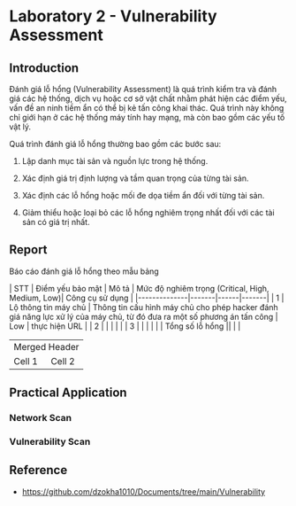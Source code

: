 # Laboratory 2 - Vulnerability Assessment
## Introduction
Đánh giá lỗ hổng (Vulnerability Assessment) là quá trình kiểm tra
và đánh giá các hệ thống, dịch vụ hoặc cơ sở vật chất nhằm phát
hiện các điểm yếu, vấn đề an ninh tiềm ẩn có thể bị kẻ tấn công
khai thác. Quá trình này không chỉ giới hạn ở các hệ thống máy
tính hay mạng, mà còn bao gồm các yếu tố vật lý.

Quá trình đánh giá lỗ hổng thường bao gồm các bước sau:

1. Lập danh mục tài sản và nguồn lực trong hệ thống.

2. Xác định giá trị định lượng và tầm quan trọng của từng tài sản.

3. Xác định các lỗ hổng hoặc mối đe dọa tiềm ẩn đối với từng tài sản.

4. Giảm thiểu hoặc loại bỏ các lỗ hổng nghiêm trọng nhất đối với các
tài sản có giá trị nhất.
## Report
Báo cáo đánh giá lỗ hổng theo mẫu bảng

| STT | Điểm yếu bảo mật | Mô tả | Mức độ nghiêm trọng (Critical, High, Medium, Low)| Công cụ sử dụng |
|--------------|-------|------|-------|
| 1 | Lộ thông tin máy chủ | Thông tin cấu hình máy chủ cho phép hacker đánh giá năng lực xử lý của máy chủ, từ đó đưa ra một số phương án tấn công | Low | thực hiện URL |
| 2 |          |       |      |       |
| 3 |          |       |      |       |
| Tổng số lỗ hổng      ||       |      |

<table>
    <tr>
        <td colspan="2">Merged Header</td>
    </tr>
    <tr>
        <td>Cell 1</td>
        <td>Cell 2</td>
    </tr>
</table>

## Practical Application
### Network Scan
### Vulnerability Scan
## Reference
- https://github.com/dzokha1010/Documents/tree/main/Vulnerability
